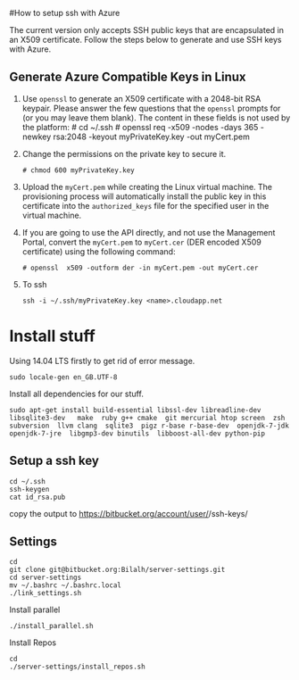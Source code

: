 #How to setup ssh with  Azure

The current version only accepts SSH public keys that are encapsulated in an X509 certificate. Follow the steps below to generate and use SSH keys with Azure.

## Generate Azure Compatible Keys in Linux ##


1. Use `openssl` to generate an X509 certificate with a 2048-bit RSA keypair. Please answer the few questions that the `openssl` prompts for (or you may leave them blank). The content in these fields is not used by the platform:
		# cd ~/.ssh
		# openssl req -x509 -nodes -days 365 -newkey rsa:2048 -keyout myPrivateKey.key -out myCert.pem

2.	Change the permissions on the private key to secure it.

		# chmod 600 myPrivateKey.key

3.	Upload the `myCert.pem` while creating the Linux virtual machine. The provisioning process will automatically install the public key in this certificate into the `authorized_keys` file for the specified user in the virtual machine.

4.	If you are going to use the API directly, and not use the Management Portal, convert the `myCert.pem` to `myCert.cer` (DER encoded X509 certificate) using the following command:

		# openssl  x509 -outform der -in myCert.pem -out myCert.cer
		

5.  To ssh
	
		ssh -i ~/.ssh/myPrivateKey.key <name>.cloudapp.net

# Install stuff 

Using 14.04 LTS firstly  to get rid of error message.

	sudo locale-gen en_GB.UTF-8


Install all dependencies for our stuff.

	sudo apt-get install build-essential libssl-dev libreadline-dev libsqlite3-dev   make  ruby g++ cmake  git mercurial htop screen  zsh subversion  llvm clang  sqlite3  pigz r-base r-base-dev  openjdk-7-jdk openjdk-7-jre  libgmp3-dev binutils  libboost-all-dev python-pip


## Setup a ssh key 

	cd ~/.ssh
	ssh-keygen 
	cat id_rsa.pub
	
copy the output to https://bitbucket.org/account/user/<USER>/ssh-keys/


## Settings

	cd
	git clone git@bitbucket.org:Bilalh/server-settings.git
	cd server-settings 
	mv ~/.bashrc ~/.bashrc.local
	./link_settings.sh
	
Install parallel 
	
	./install_parallel.sh


Install Repos

	cd
	./server-settings/install_repos.sh

